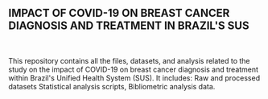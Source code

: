    
<h2>IMPACT OF COVID-19 ON BREAST CANCER DIAGNOSIS AND TREATMENT IN BRAZIL'S SUS</h2>

 
 <br> 
 
 
This repository contains all the files, datasets, and analysis related to the study on the impact of COVID-19 on breast cancer diagnosis and treatment within Brazil's Unified Health System (SUS). It includes: Raw and processed datasets
Statistical analysis scripts, Bibliometric analysis data. 
 
